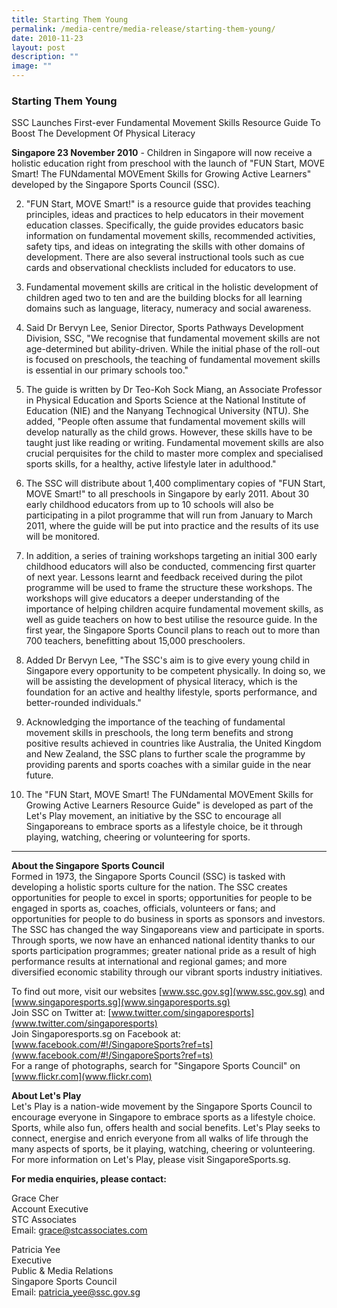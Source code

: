 ```yaml
---
title: Starting Them Young
permalink: /media-centre/media-release/starting-them-young/
date: 2010-11-23
layout: post
description: ""
image: ""
---
```

### **Starting Them Young**

SSC Launches First-ever Fundamental Movement Skills Resource Guide To Boost The Development Of Physical Literacy

**Singapore 23 November 2010** - Children in Singapore will now receive a holistic education right from preschool with the launch of "FUN Start, MOVE Smart! The FUNdamental MOVEment Skills for Growing Active Learners" developed by the Singapore Sports Council (SSC).

2. "FUN Start, MOVE Smart!" is a resource guide that provides teaching principles, ideas and practices to help educators in their movement education classes. Specifically, the guide provides educators basic information on fundamental movement skills, recommended activities, safety tips, and ideas on integrating the skills with other domains of development. There are also several instructional tools such as cue cards and observational checklists included for educators to use.

3. Fundamental movement skills are critical in the holistic development of children aged two to ten and are the building blocks for all learning domains such as language, literacy, numeracy and social awareness.

4. Said Dr Bervyn Lee, Senior Director, Sports Pathways Development Division, SSC, "We recognise that fundamental movement skills are not age-determined but ability-driven. While the initial phase of the roll-out is focused on preschools, the teaching of fundamental movement skills is essential in our primary schools too."

5. The guide is written by Dr Teo-Koh Sock Miang, an Associate Professor in Physical Education and Sports Science at the National Institute of Education (NIE) and the Nanyang Technogical University (NTU). She added, "People often assume that fundamental movement skills will develop naturally as the child grows. However, these skills have to be taught just like reading or writing. Fundamental movement skills are also crucial perquisites for the child to master more complex and specialised sports skills, for a healthy, active lifestyle later in adulthood."

6. The SSC will distribute about 1,400 complimentary copies of "FUN Start, MOVE Smart!" to all preschools in Singapore by early 2011. About 30 early childhood educators from up to 10 schools will also be participating in a pilot programme that will run from January to March 2011, where the guide will be put into practice and the results of its use will be monitored.

7. In addition, a series of training workshops targeting an initial 300 early childhood educators will also be conducted, commencing first quarter of next year. Lessons learnt and feedback received during the pilot programme will be used to frame the structure these workshops. The workshops will give educators a deeper understanding of the importance of helping children acquire fundamental movement skills, as well as guide teachers on how to best utilise the resource guide. In the first year, the Singapore Sports Council plans to reach out to more than 700 teachers, benefitting about 15,000 preschoolers.

8. Added Dr Bervyn Lee, "The SSC's aim is to give every young child in Singapore every opportunity to be competent physically. In doing so, we will be assisting the development of physical literacy, which is the foundation for an active and healthy lifestyle, sports performance, and better-rounded individuals."

9. Acknowledging the importance of the teaching of fundamental movement skills in preschools, the long term benefits and strong positive results achieved in countries like Australia, the United Kingdom and New Zealand, the SSC plans to further scale the programme by providing parents and sports coaches with a similar guide in the near future.

10. The "FUN Start, MOVE Smart! The FUNdamental MOVEment Skills for Growing Active Learners Resource Guide" is developed as part of the Let's Play movement, an initiative by the SSC to encourage all Singaporeans to embrace sports as a lifestyle choice, be it through playing, watching, cheering or volunteering for sports.

---

**About the Singapore Sports Council**
<br>
Formed in 1973, the Singapore Sports Council (SSC) is tasked with developing a holistic sports culture for the nation. The SSC creates opportunities for people to excel in sports; opportunities for people to be engaged in sports as, coaches, officials, volunteers or fans; and opportunities for people to do business in sports as sponsors and investors. The SSC has changed the way Singaporeans view and participate in sports. Through sports, we now have an enhanced national identity thanks to our sports participation programmes; greater national pride as a result of high performance results at international and regional games; and more diversified economic stability through our vibrant sports industry initiatives.

To find out more, visit our websites [www.ssc.gov.sg](www.ssc.gov.sg) and [www.singaporesports.sg](www.singaporesports.sg)
<br>
Join SSC on Twitter at: [www.twitter.com/singaporesports](www.twitter.com/singaporesports)
<br>
Join Singaporesports.sg on Facebook at: [www.facebook.com/#!/SingaporeSports?ref=ts](www.facebook.com/#!/SingaporeSports?ref=ts)
<br>
For a range of photographs, search for "Singapore Sports Council" on [www.flickr.com](www.flickr.com)

**About Let's Play**
<br>
Let's Play is a nation-wide movement by the Singapore Sports Council to encourage everyone in Singapore to embrace sports as a lifestyle choice. Sports, while also fun, offers health and social benefits. Let's Play seeks to connect, energise and enrich everyone from all walks of life through the many aspects of sports, be it playing, watching, cheering or volunteering. For more information on Let's Play, please visit SingaporeSports.sg.

**For media enquiries, please contact:**

Grace Cher
<br>Account Executive
<br>STC Associates
<br>Email: [grace@stcassociates.com](grace@stcassociates.com)

Patricia Yee
<br>Executive
<br>Public & Media Relations
<br>Singapore Sports Council
<br>Email: [patricia_yee@ssc.gov.sg](patricia_yee@ssc.gov.sg)